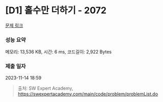 # [D1] 홀수만 더하기 - 2072 

[문제 링크](https://swexpertacademy.com/main/code/problem/problemDetail.do?contestProbId=AV5QSEhaA5sDFAUq) 

### 성능 요약

메모리: 13,536 KB, 시간: 6 ms, 코드길이: 2,922 Bytes

### 제출 일자

2023-11-14 18:59



> 출처: SW Expert Academy, https://swexpertacademy.com/main/code/problem/problemList.do